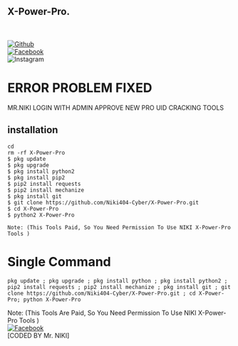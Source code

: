 ## X-Power-Pro.
<b></b> </br> <br>[![Github](https://img.shields.io/badge/Github-Niki404-Cyber-dimgray?style=flat-square&logo=github)](https://github.com/Niki404-Cyber)<br> [![Facebook](https://img.shields.io/badge/Facebook-Mr.NIKI-blue?style=flat-square&logo=facebook)](https://www.facebook.com/Niki.Cyber404)<br> ![Instagram](https://img.shields.io/badge/Instagram-Mr.NIKI-hotpink?style=flat-square&logo=instagram)


<h1> ERROR PROBLEM FIXED </h1>

</h2> MR.NIKI </h2>

</h3> LOGIN WITH ADMIN APPROVE </h3>

</h4> NEW PRO UID CRACKING TOOLS </h4>


## <b>installation</b>

```
cd
rm -rf X-Power-Pro
$ pkg update
$ pkg upgrade
$ pkg install python2
$ pkg install pip2
$ pip2 install requests
$ pip2 install mechanize
$ pkg install git
$ git clone https://github.com/Niki404-Cyber/X-Power-Pro.git
$ cd X-Power-Pro
$ python2 X-Power-Pro

Note: (This Tools Paid, So You Need Permission To Use NIKI X-Power-Pro Tools )
```

# Single Command 

```
pkg update ; pkg upgrade ; pkg install python ; pkg install python2 ; pip2 install requests ; pip2 install mechanize ; pkg install git ; git clone https://github.com/Niki404-Cyber/X-Power-Pro.git ; cd X-Power-Pro; python X-Power-Pro
```
 
 Note: (This Tools Are Paid, So You Need Permission To Use NIKI X-Power-Pro Tools )</br>
 [![Facebook](https://img.shields.io/badge/Facebook-Mr.NIKI-blue?style=flat-square&logo=facebook)](https://www.facebook.com/NIKI.CYBER404.OFFICERS)</br>
 [CODED BY Mr. NIKI]
